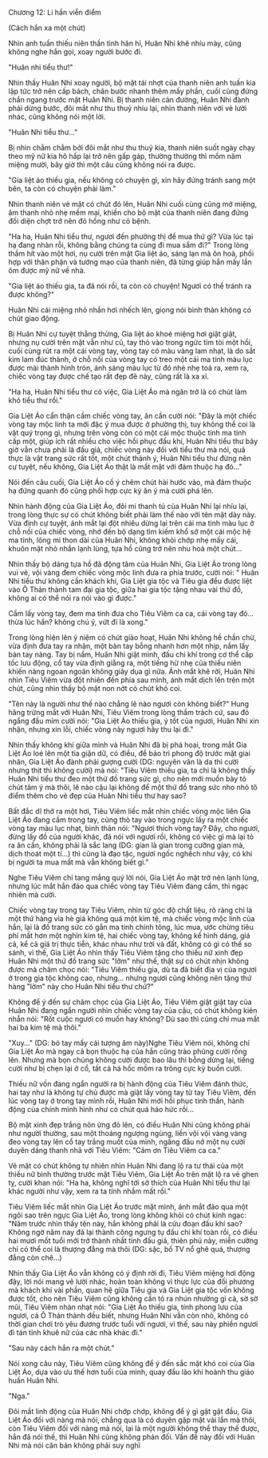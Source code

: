 




Chương 12: Li hắn viễn điểm


(Cách hắn xa một chút)

Nhìn anh tuấn thiếu niên thần tình hân hỉ, Huân Nhi khẽ nhíu mày, cũng không nghe hắn gọi, xoay người bước đi.

"Huân nhi tiểu thư!"

Nhìn thấy Huân Nhi xoay người, bộ mặt tái nhợt của thanh niên anh tuấn kia lập tức trở nên cấp bách, chân bước nhanh thêm mấy phần, cuối cùng đứng chắn ngang trước mặt Huân Nhi. Bị thanh niên cản đường, Huân Nhi đành phải dừng bước, đôi mắt như thu thuỷ nhíu lại, nhìn thanh niên với vẻ lười nhác, cũng không nói một lời.

"Huân Nhi tiểu thư…"

Bị nhìn chằm chằm bởi đôi mắt như thu thuỷ kia, thanh niên suốt ngày chạy theo mỹ nữ kia hô hấp lại trở nên gấp gáp, thường thường thì mồm năm miệng mười, bây giờ thì một câu cũng không nói ra được.

"Gia liệt áo thiếu gia, nếu không có chuyện gì, xin hãy đứng tránh sang một bên, ta còn có chuyện phải làm."

Nhìn thanh niên vẻ mặt có chút đỏ lên, Huân Nhi cuối cùng cũng mở miệng, âm thanh nhỏ nhẹ mềm mại, khiến cho bộ mặt của thanh niên đang đứng đối diện chợt trở nên đỏ hồng như có bệnh.

"Ha ha, Huân Nhi tiểu thư, ngươi đến phường thị để mua thứ gì? Vừa lúc tại hạ đang nhàn rỗi, không bằng chúng ta cùng đi mua sắm đi?" Trong lòng thầm hít vào một hơi, nụ cười trên mặt Gia liệt áo, sáng lạn mà ôn hoà, phối hợp với thân phận và tướng mạo của thanh niên, đã từng giúp hắn mấy lần ôm được mỹ nữ về nhà.

"Gia liệt áo thiếu gia, ta đã nói rồi, ta còn có chuyện! Ngươi có thể tránh ra được không?"

Huân Nhi cái miệng nhỏ nhắn hơi nhếch lên, giọng nói bình thản không có chút giao động.

Bị Huân Nhi cự tuyệt thẳng thừng, Gia liệt áo khoé miệng hơi giật giật, nhưng nụ cười trên mặt vẫn như cũ, tay thò vào trong ngức tìm tòi một hồi, cuối cùng rút ra một cái vòng tay, vòng tay có màu vàng lam nhạt, là do sắt kim lam đúc thành, ở chỗ nối của vòng tay có treo một cái ma tinh màu lục được mài thành hình tròn, ánh sáng màu lục từ đó nhè nhẹ toả ra, xem ra, chiếc vòng tay được chế tạo rất đẹp đẽ này, cũng rất là xa xỉ.

"Ha ha, Huân Nhi tiểu thư có việc, Gia Liệt Áo mà ngăn trở là có chút làm khó tiểu thư rồi."

Gia Liệt Áo cẩn thận cầm chiếc vòng tay, ân cần cười nói: "Đây là một chiếc vòng tay mộc linh ta mới đặc ý mua được ở phường thị, tuy không thể coi là vật quý trọng gì, nhưng trên vòng còn có một cái mộc thuộc tính ma tinh cấp một, giúp ích rất nhiều cho việc hồi phục đấu khí, Huân Nhi tiểu thư bây giờ vẫn chưa phải là đấu giả, chiếc vòng này đối với tiểu thư mà nói, quả thực là vật trang sức rất tốt, một chút thành ý, Huân Nhi tiểu thư đừng nên cự tuyệt, nếu không, Gia Liệt Áo thật là mất mặt với đám thuộc hạ đó…"

Nói đến câu cuối, Gia Liệt Áo cố ý chêm chút hài hước vào, mà đám thuộc hạ đứng quanh đó cũng phối hợp cực kỳ ăn ý mà cười phá lên.

Nhìn hành động của Gia Liệt Áo, đôi mi thanh tú của Huân Nhi lại nhíu lại, trong lòng thực sự có chút không biết phải làm thế nào với tên mặt dày này. Vừa định cự tuyệt, ánh mắt lại đột nhiêu dừng lại trên cái ma tinh màu lục ở chỗ nối của chiếc vòng, nhớ đến bộ dạng tìm kiếm khổ sở một cái mộc hệ ma tinh, lông mi thon dài của Huân Nhi, không khỏi chớp nhẹ mấy cái, khuôn mặt nhỏ nhắn lạnh lùng, tựa hồ cũng trở nên nhu hoà một chút…

Nhìn thấy bộ dáng tựa hồ đã động tâm của Huân Nhi, Gia Liệt Áo trong lòng vui vẻ, vội vàng đem chiếc vòng mộc linh đưa ra phía trước, cười nói: " Huân Nhi tiểu thư không cần khách khí, Gia Liệt gia tộc và Tiêu gia đều được liệt vào Ô Thản thành tam đại gia tộc, giữa hai gia tộc tặng nhau vài thứ đồ, không ai có thể nói ra nói vào gì được."

Cầm lấy vòng tay, đem ma tinh đưa cho Tiêu Viêm ca ca, cái vòng tay đó… thừa lúc hắn? không chú ý, vứt đi là xong."

Trong lòng hiện lên ý niệm có chút giảo hoạt, Huân Nhi không hề chần chừ, vừa định đưa tay ra nhận, một bàn tay bỗng nhanh hơn một nhịp, nắm lấy bàn tay nàng. Tay bị nắm, Huân Nhi giật mình, đấu chi khí trong cơ thể cấp tốc lưu động, cổ tay vừa định giằng ra, một tiếng hừ nhẹ của thiếu niên khiến nàng ngoan ngoãn không giãy dụa gì nữa. Ánh mắt khẽ rời, Huân Nhi nhìn Tiêu Viêm vừa đột nhiên đến phía sau mình, ánh mắt dịch lên trên một chút, cũng nhìn thấy bộ mặt non nớt có chút khó coi.

"Tên này là người như thế nào chẳng lẽ nào ngươi còn không biết?" Hung hăng trừng mắt với Huân Nhi, Tiêu Viêm trong lòng thầm trách cứ, sau đó ngẩng đầu mỉm cười nói: "Gia Liệt Áo thiếu gia, ý tốt của ngươi, Huân Nhi xin nhận, nhưng xin lỗi, chiếc vòng này ngươi hãy thu lại đi."

Nhìn thấy không khí giữa mình và Huân Nhi đã bị phá hoại, trong mắt Gia Liệt Áo loé lên một tia giận dữ, có điều, để bảo trì phong độ trước mặt giai nhân, Gia Liệt Áo đành phải gượng cười (DG: nguyên văn là da thì cười nhưng thịt thì không cười) mà nói: "Tiêu Viêm thiếu gia, ta chỉ là không thấy Huân Nhi tiểu thư đeo một thứ đồ trang sức gì, cho nên mới muốn bày tỏ chút tâm ý mà thôi, lẽ nào cậu lại không để một thứ đồ trang sức nho nhỏ tô điểm thêm cho vẻ đẹp của Huân Nhi tiểu thư hay sao?

Bất đắc dĩ thở ra một hơi, Tiêu Viêm liếc mắt nhìn chiếc vòng mộc liên Gia Liệt Áo đang cầm trong tay, cũng thò tay vào trong ngực lấy ra một chiếc vòng tay màu lục nhạt, bình thản nói: "Ngươi thích vòng tay? Đây, cho ngươi, đừng lấy đồ của người khác, đã nói với ngươi rồi, không có việc gì mà lại tỏ ra ân cần, không phải là sắc lang (DG: gian là gian trong cưỡng gian mà, dịch thoát một tí…) thì cũng là đạo tặc, ngươi ngốc nghếch như vậy, có khi bị người ta mua mất mà vẫn không biết gì."

Nghe Tiêu Viêm chỉ tang mắng quý lời nói, Gia Liệt Áo mặt trở nên lạnh lùng, nhưng lúc mắt hắn đảo qua chiếc vòng tay Tiêu Viêm đang cầm, thì ngạc nhiên mà cười.

Chiếc vòng tay trong tay Tiêu Viêm, nhìn từ góc độ chất liệu, rõ ràng chỉ là một thứ hàng vỉa hè giá không quá một kim tệ, mà chiếc vòng mộc linh của hắn, lại là đồ trang sức có gắn ma tinh chính tông, lúc mua, ước chừng tiêu phí mất hơn một nghìn kim tệ, hai chiếc vòng tay, không kể hình dáng, giá cả, kể cả giá trị thực tiễn, khác nhau như trời và đất, không có gì có thể so sánh, vì thế, Gia Liệt Áo nhìn thấy Tiêu Viêm tặng cho thiếu nữ xinh đẹp Huân Nhi một thứ đồ trang sức "lởm" như thế, thật sự có chút nhịn không được mà châm chọc nói: "Tiêu Viêm thiếu gia, dù ta đã biết địa vị của ngươi ở trong gia tộc không cao, nhưng… nhưng ngươi cũng không nên tặng thứ hàng "lởm" này cho Huân Nhi tiểu thư chứ?"

Không để ý đến sự châm chọc của Gia Liệt Áo, Tiêu Viêm giật giật tay của Huân Nhi đang ngẩn người nhìn chiếc vòng tay của cậu, có chút không kiên nhẫn nói: "Rốt cuộc ngươi có muốn hay không? Dù sao thì cũng chỉ mua mất hai ba kim tệ mà thôi."

"Xuy…" (DG: bó tay mấy cái tượng âm này)Nghe Tiêu Viêm nói, không chỉ Gia Liệt Áo mà ngay cả bọn thuộc hạ của hắn cũng trào phúng cười rống lên. Nhưng mà bọn chúng không cười được bao lâu thì bỗng dừng lại, tiếng cười như bị chẹn lại ở cổ, tất cả há hốc mồm ra trông cực kỳ buồn cười.

Thiếu nữ vốn đang ngẩn người ra bị hành động của Tiêu Viêm đánh thức, hai tay như là không tự chủ được mà giật lấy vòng tay từ tay Tiêu Viêm, đến lúc vòng tay ở trong tay mình rồi, Huân Nhi mới hồi phục tinh thần, hành động của chính mình hình như có chút quá háo hức rồi…

Bộ mặt xinh đẹp trắng nõn ửng đỏ lên, có điều Huân Nhi cũng không phải như người thường, sau một thoáng ngượng ngùng, liền vội vội vàng vàng đeo vòng tay lên cổ tay trắng muốt của mình, ngầng đầu nở một nụ cười duyên dáng thanh nhã với Tiêu Viêm: "Cảm ơn Tiêu Viêm ca ca."

Vẻ mặt có chút không tự nhiên nhìn Huân Nhi đang lộ ra tư thái của một thiếu nữ bình thường trước mặt Tiêu Viêm, Gia Liệt Áo trên mặt lộ ra vẻ ghen tỵ, cười khan nói: "Ha ha, không nghĩ tới sở thích của Huân Nhi tiểu thư lại khác người như vậy, xem ra ta tính nhầm mất rồi."

Tiêu Viêm liếc mắt nhìn Gia Liệt Áo trước mặt mình, ánh mắt đảo qua một ngôi sao trên ngực Gia Liệt Áo, trong lòng không khỏi có chút kinh ngạc: "Năm trước nhìn thấy tên này, hắn không phải là cửu đoạn đấu khí sao? Không ngờ năm nay đã lại thành công ngưng tụ đấu chi khí toàn rồi, có điều hai mươi mốt tuổi mới trở thành nhất tinh đấu giả, thiên phú này, miễn cưỡng chỉ có thể coi là thượng đẳng mà thôi (DG: sặc, bố TV nổ ghê quá, thượng đẳng còn chê…)

Nhìn thấy Gia Liệt Áo vẫn không có ý định rời đi, Tiêu Viêm miệng hơi động đậy, lời nói mang vẻ lười nhác, hoàn toàn không vì thực lực của đối phương mà khách khí vài phần, quan hệ giữa Tiêu gia và Gia Liệt gia tộc vốn không được tốt, cho nên Tiêu Viêm cũng không cần tỏ ra nhún nhường gì cả, sờ sờ mũi, Tiêu Viêm nhàn nhạt nói: "Gia Liệt Áo thiếu gia, tính phong lưu của ngươi, cả Ô Thản thành đều biết, nhưng Huân Nhi vẫn còn nhỏ, không có thời gian chơi trò yêu đương trước tuổi với ngươi, vì thế, sau này phiền ngươi đi tán tỉnh khuê nữ của các nhà khác đi."

"Sau này cách hắn ra một chút."

Nói xong câu này, Tiêu Viêm cũng không để ý đến sắc mặt khó coi của Gia Liệt Áo, dựa vào ưu thế hơn tuổi của mình, quay đầu lão khí hoành thu giáo huấn Huân Nhi.

"Nga."

Đôi mắt linh động của Huân Nhi chớp chớp, không để ý gì gật gật đầu, Gia Liệt Áo đối với nàng mà nói, chẳng qua là có duyên gặp mặt vài lần mà thôi, còn Tiêu Viêm đối với nàng mà nói, lại là một người không thể thay thế được, hắn đã nói thế, thì Huân Nhi cũng không phản đối. Vấn đề này đối với Huân Nhi mà nói căn bản không phải suy nghĩ




